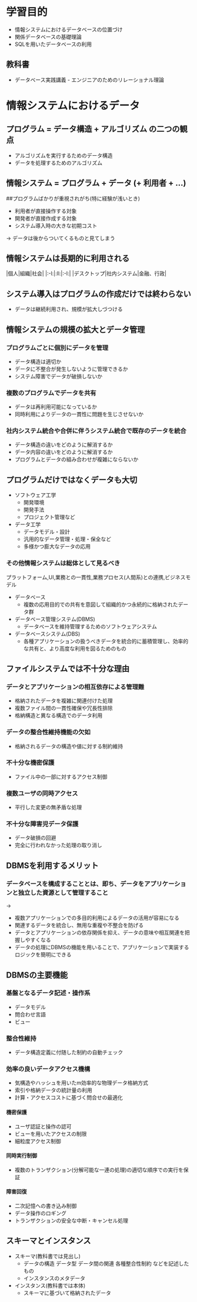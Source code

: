 # 学習目的
- 情報システムにおけるデータベースの位置づけ
- 関係データベースの基礎理論
- SQLを用いたデータベースの利用

## 教科書
- データベース実践講義 - エンジニアのためのリレーショナル理論

# 情報システムにおけるデータ
## プログラム = データ構造 + アルゴリズム の二つの観点
- アルゴリズムを実行するためのデータ構造
- データを処理するためのアルゴリズム

## 情報システム = プログラム + データ (+ 利用者 + …)
##プログラムばかりが重視されがち(特に経験が浅いとき)
- 利用者が直接操作する対象
- 開発者が直接作成する対象
- システム導入時の大きな初期コスト

-> データは後からついてくるものと見てしまう

## 情報システムは長期的に利用される
|個人|組織|社会|
|:-l:|:ll:|:-l:|
|デスクトップ|社内システム|金融、行政|

## システム導入はプログラムの作成だけでは終わらない
- データは継続利用され、規模が拡大しづつける

## 情報システムの規模の拡大とデータ管理
### プログラムごとに個別にデータを管理
- データ構造は適切か
- データに不整合が発生しないように管理できるか
- システム障害でデータが破損しないか

### 複数のプログラムでデータを共有
- データは再利用可能になっているか
- 同時利用によりデータの一貫性に問題を生じさせないか

### 社内システム統合や合併に伴うシステム統合で既存のデータを統合
- データ構造の違いをどのように解消するか
- データ内容の違いをどのように解消するか
- プログラムとデータの組み合わせが複雑にならないか

## プログラムだけではなくデータも大切
- ソフトウェア工学
  - 開発環境
  - 開発手法
  - プロジェクト管理など
- データ工学
  - データモデル・設計
  - 汎用的なデータ管理・処理・保全など
  - 多様かつ膨大なデータの応用

### その他情報システムは総体として見るべき
プラットフォーム,UI,業務との一貫性,業務プロセス(人間系)との連携,ビジネスモデル

- データベース
  - 複数の応用目的での共有を意図して組織的かつ永続的に格納されたデータ群
- データベース管理システム(DBMS)
  - データベースを維持管理するためのソフトウェアシステム
- データベースシステム(DBS)
  - 各種アプリケーションの扱うべきデータを統合的に蓄積管理し、効率的な共有と、より高度な利用を図るためのもの

## ファイルシステムでは不十分な理由
### データとアプリケーションの相互依存による管理難
- 格納されたデータを複雑に関連付けた処理
- 複数ファイル間の一貫性確保や冗長性排除
- 格納構造と異なる構造でのデータ利用

### データの整合性維持機能の欠如
- 格納されるデータの構造や値に対する制約維持

### 不十分な機密保護
- ファイル中の一部に対するアクセス制御

### 複数ユーザの同時アクセス

- 平行した変更の無矛盾な処理

### 不十分な障害児データ保護
- データ破損の回避
- 完全に行われなかった処理の取り消し

## DBMSを利用するメリット
### データベースを構成することとは、即ち、データをアプリケーションと独立した資源として管理すること
->

- 複数アプリケーションでの多目的利用によるデータの活用が容易になる
- 関連するデータを統合し、無用な重複や不整合を防げる
- データとアプリケーションの依存関係を抑え、データの意味や相互関連を把握しやすくなる
- データの処理にDBMSの機能を用いることで、アプリケーションで実装するロジックを簡明にできる

## DBMSの主要機能
### 基盤となるデータ記述・操作系
- データモデル
- 問合わせ言語
- ビュー

### 整合性維持
- データ構造定義に付随した制約の自動チェック

### 効率の良いデータアクセス機構
- 気構造やハッシュを用いたm効率的な物理データ格納方式
- 索引や格納データの統計量の利用
- 計算・アクセスコストに基づく問合せの最適化

#### 機密保護
- ユーザ認証と操作の認可
- ビューを用いたアクセスの制限
- 細粒度アクセス制御

#### 同時実行制御
- 複数のトランザクション(分解可能な一連の処理)の適切な順序での実行を保証

#### 障害回復
- 二次記憶への書き込み制御
- データ操作のロギング
- トランザクションの安全な中断・キャンセル処理

## スキーマとインスタンス
- スキーマ(教科書では見出し)
  - データの構造 データ型 データ間の関連 各種整合性制約 などを記述したもの
  - インスタンスのメタデータ
- インスタンス(教科書では本体)
  - スキーマに基づいて格納されたデータ


